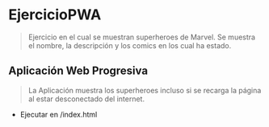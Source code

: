 # EjercicioPWA

> Ejercicio en el cual se muestran superheroes de Marvel.
> Se muestra el nombre, la descripción y los comics en los cual ha estado.

## Aplicación Web Progresiva

> La Aplicación muestra los superheroes incluso si se recarga la página al estar desconectado del internet.

* Ejecutar en /index.html


